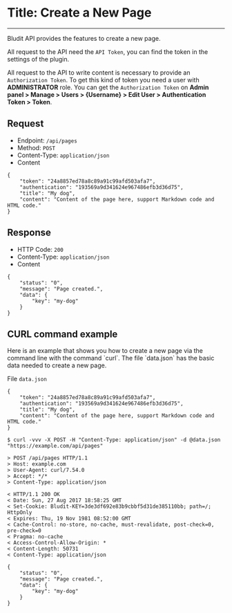 # Title: Create a New Page
<!-- Position: 4 -->
---
Bludit API provides the features to create a new page.

All request to the API need the `API Token`, you can find the token in the settings of the plugin.

All request to the API to write content is necessary to provide an `Authorization Token`. To get this kind of token you need a user with **ADMINISTRATOR** role. You can get the `Authorization Token` on **Admin panel > Manage > Users > {Username} > Edit User > Authentication Token > Token**.

<h2 id="request">Request</h2>

- Endpoint: `/api/pages`
- Method: `POST`
- Content-Type: `application/json`
- Content

```
{
	"token": "24a8857ed78a8c89a91c99afd503afa7",
	"authentication": "193569a9d341624e967486efb3d36d75",
	"title": "My dog",
	"content": "Content of the page here, support Markdown code and HTML code."
}
```

<h2 id="response">Response</h2>

- HTTP Code: `200`
- Content-Type: `application/json`
- Content

```
{
	"status": "0",
	"message": "Page created.",
	"data": {
		"key": "my-dog"
	}
}
```

<h2 id="curl-example">CURL command example</h2>
Here is an example that shows you how to create a new page via the command line with the command `curl`. The file `data.json` has the basic data needed to create a new page.

File `data.json`

```
{
	"token": "24a8857ed78a8c89a91c99afd503afa7",
	"authentication": "193569a9d341624e967486efb3d36d75",
	"title": "My dog",
	"content": "Content of the page here, support Markdown code and HTML code."
}
```

```
$ curl -vvv -X POST -H "Content-Type: application/json" -d @data.json "https://example.com/api/pages"

> POST /api/pages HTTP/1.1
> Host: example.com
> User-Agent: curl/7.54.0
> Accept: */*
> Content-Type: application/json

< HTTP/1.1 200 OK
< Date: Sun, 27 Aug 2017 18:58:25 GMT
< Set-Cookie: Bludit-KEY=3de3df692e83b9cbbf5d31de385110bb; path=/; HttpOnly
< Expires: Thu, 19 Nov 1981 08:52:00 GMT
< Cache-Control: no-store, no-cache, must-revalidate, post-check=0, pre-check=0
< Pragma: no-cache
< Access-Control-Allow-Origin: *
< Content-Length: 50731
< Content-Type: application/json

{
	"status": "0",
	"message": "Page created.",
	"data": {
		"key": "my-dog"
	}
}
```
